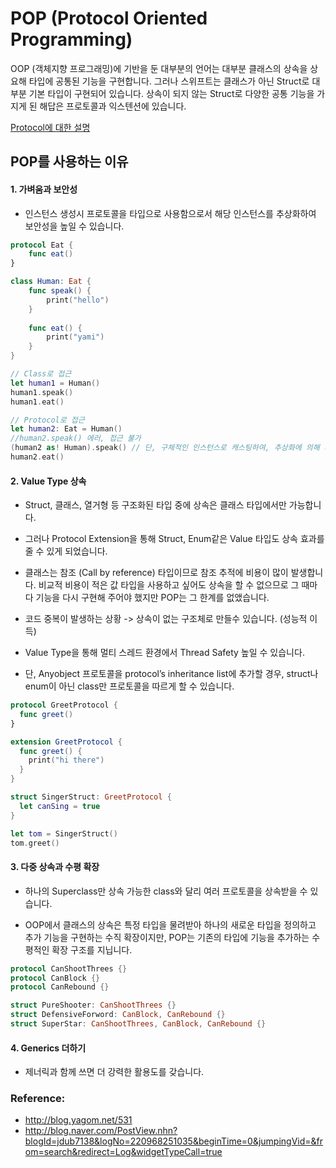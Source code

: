 # POP (Protocol Oriented Programming)

OOP (객체지향 프로그래밍)에 기반을 둔 대부분의 언어는 대부분 클래스의 상속을 상요해 타입에 공통된 기능을 구현합니다. 그러나 스위프트는 클래스가 아닌 Struct로 대부분 기본 타입이 구현되어 있습니다. 상속이 되지 않는 Struct로 다양한 공통 기능을 가지게 된 해답은 프로토콜과 익스텐션에 있습니다.

[Protocol에 대한 설명](../basic/protocol.md)

## POP를 사용하는 이유

#### 1. 가벼움과 보안성

  - 인스턴스 생성시 프로토콜을 타입으로 사용함으로서 해당 인스턴스를 추상화하여 보안성을 높일 수 있습니다.

```swift
protocol Eat {
    func eat()
}

class Human: Eat {
    func speak() {
        print("hello")
    }
    
    func eat() {
        print("yami")
    }
}

// Class로 접근
let human1 = Human()
human1.speak()
human1.eat()

// Protocol로 접근
let human2: Eat = Human()
//human2.speak() 에러, 접근 불가
(human2 as! Human).speak() // 단, 구체적인 인스턴스로 캐스팅하여, 추상화에 의해 가려진 부분에 다시 접근할 수도 있습니다. 
human2.eat()
```

#### 2. Value Type 상속

  - Struct, 클래스, 열거형 등 구조화된 타입 중에 상속은 클래스 타입에서만 가능합니다.

  - 그러나 Protocol Extension을 통해 Struct, Enum같은 Value 타입도 상속 효과를 줄 수 있게 되었습니다.

  - 클래스는 참조 (Call by reference) 타입이므로 참조 추적에 비용이 많이 발생합니다. 비교적 비용이 적은 값 타입을 사용하고 싶어도 상속을 할 수 없으므로 그 때마다 기능을 다시 구현해 주어야 했지만 POP는 그 한계를 없앴습니다.

  - 코드 중복이 발생하는 상황 -> 상속이 없는 구조체로 만들수 있습니다. (성능적 이득)

  - Value Type을 통해 멀티 스레드 환경에서 Thread Safety 높일 수 있습니다.
  
  - 단, Anyobject 프로토콜을 protocol’s inheritance list에 추가할 경우, struct나 enum이 아닌 class만 프로토콜을 따르게 할 수 있습니다. 
  
```swift
protocol GreetProtocol {
  func greet() 
}

extension GreetProtocol {
  func greet() {
    print("hi there")
  }
}

struct SingerStruct: GreetProtocol {
  let canSing = true
}

let tom = SingerStruct()
tom.greet()
```

#### 3. 다중 상속과 수평 확장

  - 하나의 Superclass만 상속 가능한 class와 달리 여러 프로토콜을 상속받을 수 있습니다.

 - OOP에서 클래스의 상속은 특정 타입을 물려받아 하나의 새로운 타입을 정의하고 추가 기능을 구현하는 수직 확장이지만, POP는 기존의 타입에 기능을 추가하는 수평적인 확장 구조를 지닙니다.

```swift
protocol CanShootThrees {}
protocol CanBlock {}
protocol CanRebound {}

struct PureShooter: CanShootThrees {}
struct DefensiveForword: CanBlock, CanRebound {}
struct SuperStar: CanShootThrees, CanBlock, CanRebound {}
```

#### 4. Generics 더하기

  - 제너릭과 함께 쓰면 더 강력한 활용도를 갖습니다.


### Reference:
- http://blog.yagom.net/531
- http://blog.naver.com/PostView.nhn?blogId=jdub7138&logNo=220968251035&beginTime=0&jumpingVid=&from=search&redirect=Log&widgetTypeCall=true
